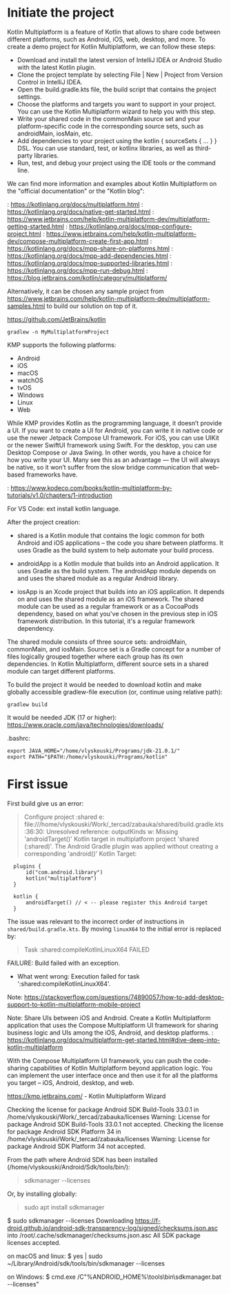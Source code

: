 # Initiate the project

Kotlin Multiplatform is a feature of Kotlin that allows to share code between different platforms, such as Android, iOS, 
web, desktop, and more. To create a demo project for Kotlin Multiplatform, we can follow these steps:

- Download and install the latest version of IntelliJ IDEA or Android Studio with the latest Kotlin plugin.
- Clone the project template by selecting File | New | Project from Version Control in IntelliJ IDEA.
- Open the build.gradle.kts file, the build script that contains the project settings.
- Choose the platforms and targets you want to support in your project. You can use the Kotlin Multiplatform wizard to help you with this step.
- Write your shared code in the commonMain source set and your platform-specific code in the corresponding source sets, such as androidMain, iosMain, etc.
- Add dependencies to your project using the kotlin { sourceSets { … } } DSL. You can use standard, test, or kotlinx libraries, as well as third-party libraries.
- Run, test, and debug your project using the IDE tools or the command line.

We can find more information and examples about Kotlin Multiplatform on the "official documentation" or the "Kotlin blog":

: https://kotlinlang.org/docs/multiplatform.html 
: https://kotlinlang.org/docs/native-get-started.html 
: https://www.jetbrains.com/help/kotlin-multiplatform-dev/multiplatform-getting-started.html 
: https://kotlinlang.org/docs/mpp-configure-project.html 
: https://www.jetbrains.com/help/kotlin-multiplatform-dev/compose-multiplatform-create-first-app.html 
: https://kotlinlang.org/docs/mpp-share-on-platforms.html 
: https://kotlinlang.org/docs/mpp-add-dependencies.html 
: https://kotlinlang.org/docs/mpp-supported-libraries.html 
: https://kotlinlang.org/docs/mpp-run-debug.html 
: https://blog.jetbrains.com/kotlin/category/multiplatform/

Alternatively, it can be chosen any sample project from 
https://www.jetbrains.com/help/kotlin-multiplatform-dev/multiplatform-samples.html
to build our solution on top of it.

https://github.com/JetBrains/kotlin
```
gradlew -n MyMultiplatformProject
```

KMP supports the following platforms:
- Android
- iOS
- macOS
- watchOS
- tvOS
- Windows
- Linux
- Web

While KMP provides Kotlin as the programming language, it doesn’t provide a UI. If you want to create a UI for Android, you can write it in native code or use the newer Jetpack Compose UI framework. For iOS, you can use UIKit or the newer SwiftUI framework using Swift. For the desktop, you can use Desktop Compose or Java Swing. In other words, you have a choice for how you write your UI. Many see this as an advantage — the UI will always be native, so it won’t suffer from the slow bridge communication that web-based frameworks have.

: https://www.kodeco.com/books/kotlin-multiplatform-by-tutorials/v1.0/chapters/1-introduction


For VS Code: ext install kotlin language.

After the project creation:
- shared is a Kotlin module that contains the logic common for both Android and iOS applications – the code you share between platforms. It uses Gradle as the build system to help automate your build process.

- androidApp is a Kotlin module that builds into an Android application. It uses Gradle as the build system. The androidApp module depends on and uses the shared module as a regular Android library.

- iosApp is an Xcode project that builds into an iOS application. It depends on and uses the shared module as an iOS framework. The shared module can be used as a regular framework or as a CocoaPods dependency, based on what you've chosen in the previous step in iOS framework distribution. In this tutorial, it's a regular framework dependency.

The shared module consists of three source sets: androidMain, commonMain, and iosMain. Source set is a Gradle concept for a number of files logically grouped together where each group has its own dependencies. In Kotlin Multiplatform, different source sets in a shared module can target different platforms.


To build the project it would be needed to download kotlin and make globally accessible gradlew-file execution (or, 
continue using relative path):
```
gradlew build
```

It would be needed JDK (17 or higher):
https://www.oracle.com/java/technologies/downloads/

.bashrc:

```
export JAVA_HOME="/home/vlyskouski/Programs/jdk-21.0.1/"
export PATH="$PATH:/home/vlyskouski/Programs/kotlin"
```


# First issue

First build give us an error:

  > Configure project :shared
  e: file:///home/vlyskouski/Work/_tercad/zabauka/shared/build.gradle.kts:36:30: Unresolved reference: outputKinds
  w: Missing 'androidTarget()' Kotlin target in multiplatform project 'shared (:shared)'.
  The Android Gradle plugin was applied without creating a corresponding 'android()' Kotlin Target:

```
  plugins {
      id("com.android.library")
      kotlin("multiplatform")
  }

  kotlin {
      androidTarget() // < -- please register this Android target
  }
```

The issue was relevant to the incorrect order of instructions in `shared/build.gradle.kts`. By moving `linuxX64` to the 
initial error is replaced by:

  > Task :shared:compileKotlinLinuxX64 FAILED

  FAILURE: Build failed with an exception.

  * What went wrong:
  Execution failed for task ':shared:compileKotlinLinuxX64'.

Note: https://stackoverflow.com/questions/74890057/how-to-add-desktop-support-to-kotlin-multiplatform-mobile-project


Note: Share UIs between iOS and Android. Create a Kotlin Multiplatform application that uses the Compose Multiplatform UI framework for sharing business logic and UIs among the iOS, Android, and desktop platforms.
: https://kotlinlang.org/docs/multiplatform-get-started.html#dive-deep-into-kotlin-multiplatform

With the Compose Multiplatform UI framework, you can push the code-sharing capabilities of Kotlin Multiplatform beyond application logic. You can implement the user interface once and then use it for all the platforms you target – iOS, Android, desktop, and web.


https://kmp.jetbrains.com/ - Kotlin Multiplatform Wizard


Checking the license for package Android SDK Build-Tools 33.0.1 in /home/vlyskouski/Work/_tercad/zabauka/licenses
Warning: License for package Android SDK Build-Tools 33.0.1 not accepted.
Checking the license for package Android SDK Platform 34 in /home/vlyskouski/Work/_tercad/zabauka/licenses
Warning: License for package Android SDK Platform 34 not accepted.

From the path where Android SDK has been installed (/home/vlyskouski/Android/Sdk/tools/bin/):
> sdkmanager --licenses

Or, by installing globally:
> sudo apt install sdkmanager

$ sudo sdkmanager --licenses
Downloading https://f-droid.github.io/android-sdk-transparency-log/signed/checksums.json.asc into /root/.cache/sdkmanager/checksums.json.asc
All SDK package licenses accepted.


on macOS and linux:
$ yes | sudo ~/Library/Android/sdk/tools/bin/sdkmanager --licenses

on Windows:
$ cmd.exe /C"%ANDROID_HOME%\tools\bin\sdkmanager.bat --licenses" 
